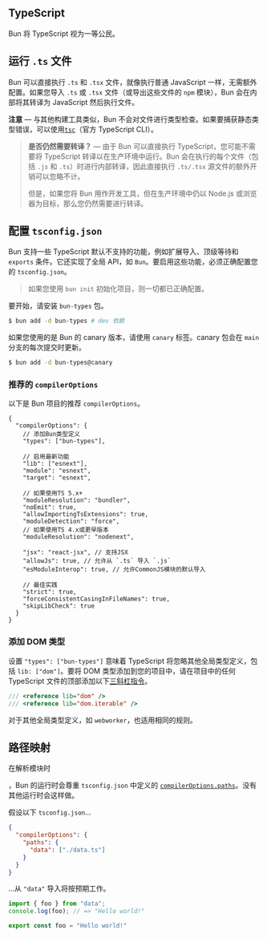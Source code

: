 ## TypeScript

Bun 将 TypeScript 视为一等公民。

## 运行 `.ts` 文件

Bun 可以直接执行 `.ts` 和 `.tsx` 文件，就像执行普通 JavaScript 一样，无需额外配置。如果您导入 `.ts` 或 `.tsx` 文件（或导出这些文件的 `npm` 模块），Bun 会在内部将其转译为 JavaScript 然后执行文件。

**注意** — 与其他构建工具类似，Bun 不会对文件进行类型检查。如果要捕获静态类型错误，可以使用[`tsc`](https://www.typescriptlang.org/docs/handbook/compiler-options.html)（官方 TypeScript CLI）。

> **是否仍然需要转译？** — 由于 Bun 可以直接执行 TypeScript，您可能不需要将 TypeScript 转译以在生产环境中运行。Bun 会在执行的每个文件（包括 `.js` 和 `.ts`）时进行内部转译，因此直接执行 `.ts/.tsx` 源文件的额外开销可以忽略不计。
>
> 但是，如果您将 Bun 用作开发工具，但在生产环境中仍以 Node.js 或浏览器为目标，那么您仍然需要进行转译。

## 配置 `tsconfig.json`

Bun 支持一些 TypeScript 默认不支持的功能，例如扩展导入、顶级等待和 `exports` 条件。它还实现了全局 API，如 `Bun`。要启用这些功能，必须正确配置您的 `tsconfig.json`。

> 如果您使用 `bun init` 初始化项目，则一切都已正确配置。

要开始，请安装 `bun-types` 包。

```sh
$ bun add -d bun-types # dev 依赖
```

如果您使用的是 Bun 的 canary 版本，请使用 `canary` 标签。canary 包会在 `main` 分支的每次提交时更新。

```sh
$ bun add -d bun-types@canary
```

<!-- ### 快速设置

{% callout %}

**注意** — 这种方法需要TypeScript 5.0或更高版本！

{% /callout %}

将以下内容添加到您的 `tsconfig.json`。

```json-diff
  {
+   "extends": ["bun-types"]
    // 其他选项...
  }
```

{% callout %}
**注意** — `tsconfig.json` 中的 `"extends"` 字段可以接受一个值数组。如果已经使用了 `"extends"`，只需将 `"bun-types"` 添加到数组中即可。
{% /callout %}

就是这样！您应该能够使用Bun的全部功能集，而不会看到任何TypeScript编译器错误。

### 手动设置 -->

### 推荐的 `compilerOptions`

以下是 Bun 项目的推荐 `compilerOptions`。

```jsonc
{
  "compilerOptions": {
    // 添加Bun类型定义
    "types": ["bun-types"],

    // 启用最新功能
    "lib": ["esnext"],
    "module": "esnext",
    "target": "esnext",

    // 如果使用TS 5.x+
    "moduleResolution": "bundler",
    "noEmit": true,
    "allowImportingTsExtensions": true,
    "moduleDetection": "force",
    // 如果使用TS 4.x或更早版本
    "moduleResolution": "nodenext",

    "jsx": "react-jsx", // 支持JSX
    "allowJs": true, // 允许从 `.ts` 导入 `.js`
    "esModuleInterop": true, // 允许CommonJS模块的默认导入

    // 最佳实践
    "strict": true,
    "forceConsistentCasingInFileNames": true,
    "skipLibCheck": true
  }
}
```

### 添加 DOM 类型

设置 `"types": ["bun-types"]` 意味着 TypeScript 将忽略其他全局类型定义，包括 `lib: ["dom"]`。要将 DOM 类型添加到您的项目中，请在项目中的任何 TypeScript 文件的顶部添加以下[三斜杠指令](https://www.typescriptlang.org/docs/handbook/triple-slash-directives.html)。

```ts
/// <reference lib="dom" />
/// <reference lib="dom.iterable" />
```

对于其他全局类型定义，如 `webworker`，也适用相同的规则。

## 路径映射

在解析模块时

，Bun 的运行时会尊重 `tsconfig.json` 中定义的 [`compilerOptions.paths`](https://www.typescriptlang.org/tsconfig#paths)。没有其他运行时会这样做。

假设以下 `tsconfig.json`...

```json
{
  "compilerOptions": {
    "paths": {
      "data": ["./data.ts"]
    }
  }
}
```

...从 `"data"` 导入将按预期工作。

<codetabs>

```ts#index.ts
import { foo } from "data";
console.log(foo); // => "Hello world!"
```

```ts#data.ts
export const foo = "Hello world!"
```

</codetabs>
